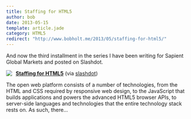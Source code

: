 ```yaml
---
title: Staffing for HTML5
author: bob
date: 2013-05-15
template: article.jade
category: HTML5
redirect: "http://www.bobholt.me/2013/05/staffing-for-html5/"
---
```


And now the third installment in the series I have been writing for Sapient Global Markets and posted on Slashdot.

<span class="more"></span>

<div class="rpuEmbedCode">
<div class="rpuArticle rpuRepost-040bb1613d3c3c4e20a4bdf3317d13ec-top" style="margin:0;padding:0;">
<script src="https://1.rp-api.com/rjs/repost-article.js?3" type="text/javascript" data-cfasync="false"></script><a href="http://s.tt/1Fxim" class="rpuThumb" rel="norewrite"><img src="//img.1.rp-api.com/thumb/5701062" style="float:left;margin-right:10px;" /></a><a href="http://s.tt/1Fxim" class="rpuTitle" rel="norewrite"><strong>Staffing for HTML5</strong></a> (via <a href="http://s.tt/1Fxim" class="rpuHost" rel="norewrite">slashdot</a>)<p class="rpuSnip">
The open web platform consists of a number of technologies, from the HTML and CSS required by responsive web design, to the JavaScript that builds applications and powers the advanced HTML5 browser APIs, to server-side languages and technologies that the entire technology stack rests on. As such, there&hellip;
</p>
</div>
</div><!-- put the "tease", "jump" or "more" break here --><hr id="system-readmore" style="display: none;" /><!--more--><!--break--><hr class="at-page-break" style="display: none;"/><div class="rpuEmbedCode">
<div class="rpuArticle rpuRepostMain rpuRepost-040bb1613d3c3c4e20a4bdf3317d13ec-bottom" style="display:none;">&nbsp;</div>
<div style="display: none;"><!-- How to customize this embed: http://www.repost.us/article-preview/#!shash=040bb1613d3c3c4e20a4bdf3317d13ec --></div>
</div>